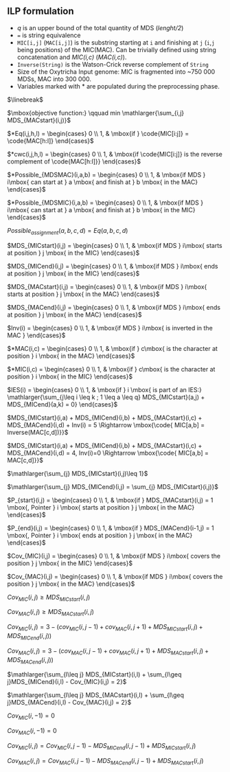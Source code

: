 ## ILP formulation

- *q* is an upper bound of the total quantity of MDS (*lenght/2*)
- `=` is string equivalence
- `MIC[i,j]` (`MAC[i,j]`) is the substring starting at `i` and finishing at `j` (`i`,`j` being positions) of the MIC(MAC). Can be trivially defined using string concatenation and *MIC(i,c)* (*MAC(i,c)*).
- `Inverse(String)` is the Watson-Crick reverse complement of `String`
- Size of the Oxytricha Input genome: MIC is fragmented into ~750 000 MDSs, MAC into 300 000.
- Variables marked with $*$ are populated during the preprocessing phase.

$\linebreak$

$\mbox{objective function:} \qquad min \mathlarger{\sum_{i,j} MDS_{MACstart}(i,j)}$

$*Eq(i,j,h,l) = \begin{cases} 0 \\ 1, & \mbox{if } \code{MIC[i:j]} = \code{MAC[h:l]} \end{cases}$

$*cwc(i,j,h,l) = \begin{cases} 0 \\ 1, & \mbox{if \code{MIC[i:j]} is the reverse complement of \code{MAC[h:l]}} \end{cases}$

$*Possible_{MDSMAC}(i,a,b) = \begin{cases} 0 \\ 1, & \mbox{if MDS } i\mbox{ can start at } a \mbox{ and finish at } b \mbox{ in the MAC} \end{cases}$

$*Possible_{MDSMIC}(i,a,b) = \begin{cases} 0 \\ 1, & \mbox{if MDS } i\mbox{ can start at } a \mbox{ and finish at } b \mbox{ in the MIC} \end{cases}$

$Possible_{assignment}(a,b,c,d) = Eq(a,b,c,d)$

$MDS_{MICstart}(i,j) = \begin{cases} 0 \\ 1, & \mbox{if MDS } i\mbox{ starts at position } j \mbox{ in the MIC} \end{cases}$

$MDS_{MICend}(i,j) = \begin{cases} 0 \\ 1, & \mbox{if MDS } i\mbox{ ends at position } j \mbox{ in the MIC} \end{cases}$

$MDS_{MACstart}(i,j) = \begin{cases} 0 \\ 1, & \mbox{if MDS } i\mbox{ starts at position } j \mbox{ in the MAC} \end{cases}$

$MDS_{MACend}(i,j) = \begin{cases} 0 \\ 1, & \mbox{if MDS } i\mbox{ ends at position } j \mbox{ in the MAC} \end{cases}$

$Inv(i) = \begin{cases} 0 \\ 1, & \mbox{if MDS } i\mbox{ is inverted in the MAC } \end{cases}$

$*MAC(i,c) = \begin{cases} 0 \\ 1, & \mbox{if } c\mbox{ is the character at position } i \mbox{ in the MAC} \end{cases}$

$*MIC(i,c) = \begin{cases} 0 \\ 1, & \mbox{if } c\mbox{ is the character at position } i \mbox{ in the MIC} \end{cases}$

$IES(i) = \begin{cases} 0 \\ 1, & \mbox{if } i \mbox{ is part of an IES:} \mathlarger{\sum_{j\leq i \leq k ; 1 \leq a \leq q} MDS_{MICstart}(a,j) + MDS_{MICend}(a,k) = 0} \end{cases}$

$MDS_{MICstart}(i,a) + MDS_{MICend}(i,b) + MDS_{MACstart}(i,c) + MDS_{MACend}(i,d) + Inv(i) = 5 \Rightarrow \mbox{\code{ MIC[a,b] = Inverse(MAC[c,d])}}$

$MDS_{MICstart}(i,a) + MDS_{MICend}(i,b) + MDS_{MACstart}(i,c) + MDS_{MACend}(i,d) = 4, Inv(i)=0 \Rightarrow \mbox{\code{ MIC[a,b] = MAC[c,d]}}$

$\mathlarger{\sum_{j} MDS_{MICstart}(i,j)\leq 1}$

$\mathlarger{\sum_{j} MDS_{MICend}(i,j) = \sum_{j} MDS_{MICstart}(i,j)}$

$P_{start}(i,j) = \begin{cases} 0 \\ 1, & \mbox{if } MDS_{MACstart}(i,j) = 1 \mbox{, Pointer } i \mbox{ starts at position } j \mbox{ in the MAC} \end{cases}$

$P_{end}(i,j) = \begin{cases} 0 \\ 1, & \mbox{if } MDS_{MACend}(i-1,j) = 1 \mbox{, Pointer } i \mbox{ ends at position } j \mbox{ in the MAC} \end{cases}$

$Cov_{MIC}(i,j) = \begin{cases} 0 \\ 1, & \mbox{if MDS } i\mbox{ covers the position } j \mbox{ in the MIC} \end{cases}$

$Cov_{MAC}(i,j) = \begin{cases} 0 \\ 1, & \mbox{if MDS } i\mbox{ covers the position } j \mbox{ in the MAC} \end{cases}$

$Cov_{MIC}(i,j) \geq MDS_{MICstart}(i,j)$

$Cov_{MAC}(i,j) \geq MDS_{MACstart}(i,j)$

$Cov_{MIC}(i,j) = 3 - (cov_{MIC}(i,j-1) + cov_{MAC}(i,j+1) + MDS_{MICstart}(i,j) + MDS_{MICend}(i,j))$

$Cov_{MAC}(i,j) = 3 - (cov_{MAC}(i,j-1) + cov_{MAC}(i,j+1) + MDS_{MACstart}(i,j) + MDS_{MACend}(i,j))$

$\mathlarger{\sum_{l\leq j} MDS_{MICstart}(i,l) + \sum_{l\geq j}MDS_{MICend}(i,l) - Cov_{MIC}(i,j) = 2}$

$\mathlarger{\sum_{l\leq j} MDS_{MACstart}(i,l) + \sum_{l\geq j}MDS_{MACend}(i,l) - Cov_{MAC}(i,j) = 2}$

$Cov_{MIC}(i,-1) = 0$

$Cov_{MAC}(i,-1) = 0$

$Cov_{MIC}(i,j) = Cov_{MIC}(i,j-1) - MDS_{MICend}(i,j-1) + MDS_{MICstart}(i,j)$

$Cov_{MAC}(i,j) = Cov_{MAC}(i,j-1) - MDS_{MACend}(i,j-1) + MDS_{MACstart}(i,j)$